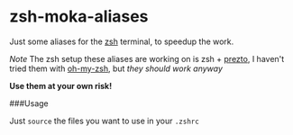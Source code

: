 zsh-moka-aliases
================

Just some aliases for the [zsh](git@github.com:mokagio/zsh-moka-aliases.git) terminal, to speedup the work.

_Note_ The zsh setup these aliases are working on is zsh + [prezto](https://github.com/sorin-ionescu/prezto), I haven't tried them with [oh-my-zsh](https://github.com/robbyrussell/oh-my-zsh), but _they should work anyway_

**Use them at your own risk!**

###Usage

Just `source` the files you want to use in your `.zshrc`